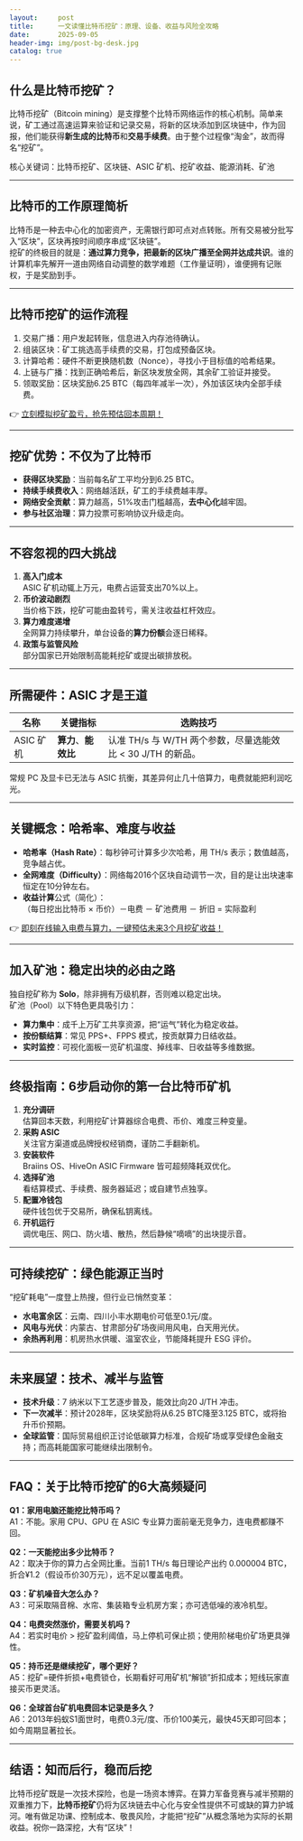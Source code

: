 ```yaml
---
layout:     post
title:      一文读懂比特币挖矿：原理、设备、收益与风险全攻略
date:       2025-09-05
header-img: img/post-bg-desk.jpg
catalog: true
---
```


## 什么是比特币挖矿？
比特币挖矿（Bitcoin mining）是支撑整个比特币网络运作的核心机制。简单来说，矿工通过高速运算来验证和记录交易，将新的区块添加到区块链中，作为回报，他们能获得**新生成的比特币**和**交易手续费**。由于整个过程像“淘金”，故而得名“挖矿”。

核心关键词：比特币挖矿、区块链、ASIC 矿机、挖矿收益、能源消耗、矿池

---

## 比特币的工作原理简析

比特币是一种去中心化的加密资产，无需银行即可点对点转账。所有交易被分批写入“区块”，区块再按时间顺序串成“区块链”。  
挖矿的终极目的就是：**通过算力竞争，把最新的区块广播至全网并达成共识**。谁的计算机率先解开一道由网络自动调整的数学难题（工作量证明），谁便拥有记账权，于是奖励到手。

---

## 比特币挖矿的运作流程

1. 交易广播：用户发起转账，信息进入内存池待确认。  
2. 组装区块：矿工挑选高手续费的交易，打包成预备区块。  
3. 计算哈希：硬件不断更换随机数（Nonce），寻找小于目标值的哈希结果。  
4. 上链与广播：找到正确哈希后，新区块发放全网，其余矿工验证并接受。  
5. 领取奖励：区块奖励6.25 BTC（每四年减半一次），外加该区块内全部手续费。

👉 [立刻模拟挖矿盈亏，抢先预估回本周期！](https://okxdog.com/)

---

## 挖矿优势：不仅为了比特币

- **获得区块奖励**：当前每名矿工平均分到6.25 BTC。  
- **持续手续费收入**：网络越活跃，矿工的手续费越丰厚。  
- **网络安全贡献**：算力越高，51%攻击门槛越高，**去中心化**越牢固。  
- **参与社区治理**：算力投票可影响协议升级走向。

---

## 不容忽视的四大挑战

1. **高入门成本**  
   ASIC 矿机动辄上万元，电费占运营支出70%以上。  
2. **币价波动剧烈**  
   当价格下跌，挖矿可能由盈转亏，需关注收益杠杆效应。  
3. **算力难度递增**  
   全网算力持续攀升，单台设备的**算力份额**会逐日稀释。  
4. **政策与监管风险**  
   部分国家已开始限制高能耗挖矿或提出碳排放税。

---

## 所需硬件：ASIC 才是王道

| 名称 | 关键指标 | 选购技巧 |
|------|----------|----------|
| ASIC 矿机 | **算力**、**能效比** | 认准 TH/s 与 W/TH 两个参数，尽量选能效比 < 30 J/TH 的新品。  

常规 PC 及显卡已无法与 ASIC 抗衡，其差异何止几十倍算力，电费就能把利润吃光。

---

## 关键概念：哈希率、难度与收益

- **哈希率（Hash Rate）**：每秒钟可计算多少次哈希，用 TH/s 表示；数值越高，竞争越占优。  
- **全网难度（Difficulty）**：网络每2016个区块自动调节一次，目的是让出块速率恒定在10分钟左右。  
- **收益计算**公式（简化）：  
  （每日挖出比特币 × 币价）－电费 － 矿池费用 － 折旧 = 实际盈利  

👉 [即刻在线输入电费与算力，一键预估未来3个月挖矿收益！](https://okxdog.com/)

---

## 加入矿池：稳定出块的必由之路

独自挖矿称为 **Solo**，除非拥有万级机群，否则难以稳定出块。  
矿池（Pool）以下特色更具吸引力：  
- **算力集中**：成千上万矿工共享资源，把“运气”转化为稳定收益。  
- **按份额结算**：常见 PPS+、FPPS 模式，按贡献算力日结收益。  
- **实时监控**：可视化面板一览矿机温度、掉线率、日收益等多维数据。

---

## 终极指南：6步启动你的第一台比特币矿机

1. **充分调研**  
   估算回本天数，利用挖矿计算器综合电费、币价、难度三种变量。  
2. **采购 ASIC**  
   关注官方渠道或品牌授权经销商，谨防二手翻新机。  
3. **安装软件**  
   Braiins OS、HiveOn ASIC Firmware 皆可超频降耗双优化。  
4. **选择矿池**  
   看结算模式、手续费、服务器延迟；或自建节点独享。  
5. **配置冷钱包**  
   硬件钱包优于交易所，确保私钥离线。  
6. **开机运行**  
   调优电压、网口、防火墙、散热，然后静候“嘀嘀”的出块提示音。

---

## 可持续挖矿：绿色能源正当时

“挖矿耗电”一度登上热搜，但行业已悄然变革：  
- **水电富余区**：云南、四川小丰水期电价可低至0.1元/度。  
- **风电与光伏**：内蒙古、甘肃部分矿场夜间用风电，白天用光伏。  
- **余热再利用**：机房热水供暖、温室农业，节能降耗提升 ESG 评价。

---

## 未来展望：技术、减半与监管

- **技术升级**：7 纳米以下工艺逐步普及，能效比向20 J/TH 冲击。  
- **下一次减半**：预计2028年，区块奖励将从6.25 BTC降至3.125 BTC，或将抬升币价预期。  
- **全球监管**：国际贸易组织正讨论低碳算力标准，合规矿场或享受绿色金融支持；而高耗能国家可能继续出限制令。  

---

## FAQ：关于比特币挖矿的6大高频疑问

**Q1：家用电脑还能挖比特币吗？**  
A1：不能。家用 CPU、GPU 在 ASIC 专业算力面前毫无竞争力，连电费都赚不回。

**Q2：一天能挖出多少比特币？**  
A2：取决于你的算力占全网比重。当前1 TH/s 每日理论产出约 0.000004 BTC，折合¥1.2（假设币价30万元），远不足以覆盖电费。

**Q3：矿机噪音大怎么办？**  
A3：可采取隔音棉、水帘、集装箱专业机房方案；亦可选低噪的液冷机型。

**Q4：电费突然涨价，需要关机吗？**  
A4：若实时电价 > 挖矿盈利阈值，马上停机可保止损；使用阶梯电价矿场更具弹性。

**Q5：持币还是继续挖矿，哪个更好？**  
A5：挖矿=硬件折损+电费锁仓，长期看好可用矿机“解锁”折扣成本；短线玩家直接买币更灵活。

**Q6：全球首台矿机电费回本记录是多久？**  
A6：2013年蚂蚁S1面世时，电费0.3元/度、币价100美元，最快45天即可回本；如今周期显著拉长。

---

## 结语：知而后行，稳而后挖

比特币挖矿既是一次技术探险，也是一场资本博弈。在算力军备竞赛与减半预期的双重推力下，**比特币挖矿**仍将为区块链去中心化与安全性提供不可或缺的算力护城河。唯有做足功课、控制成本、敬畏风险，才能把“挖矿”从概念落地为实际的长期收益。祝你一路深挖，大有“区块”！